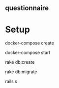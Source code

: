 ## questionnaire


# Setup
docker-compose create

docker-compose start

rake db:create

rake db:migrate

rails s